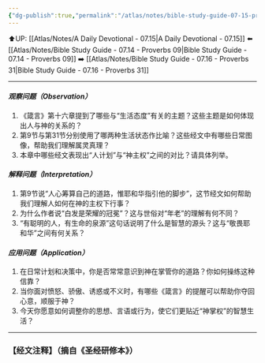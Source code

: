 ```yaml
---
{"dg-publish":true,"permalink":"/atlas/notes/bible-study-guide-07-15-proverbs-16/"}
---
```


⬆️UP: [[Atlas/Notes/A Daily Devotional - 07.15\|A Daily Devotional - 07.15]]
⬅️ [[Atlas/Notes/Bible Study Guide - 07.14 - Proverbs 09\|Bible Study Guide - 07.14 - Proverbs 09]]
➡️ [[Atlas/Notes/Bible Study Guide - 07.16 - Proverbs 31\|Bible Study Guide - 07.16 - Proverbs 31]] 

---

#### *观察问题（Observation）*

1. 《箴言》第十六章提到了哪些与“生活态度”有关的主题？这些主题是如何体现出人与神的关系的？
2. 第9节与第31节分别使用了哪两种生活状态作比喻？这些经文中有哪些日常图像，帮助我们理解属灵真理？
3. 本章中哪些经文表现出“人计划”与“神主权”之间的对比？请具体列举。

#### *解释问题（Interpretation）*

1. 第9节说“人心筹算自己的道路，惟耶和华指引他的脚步”，这节经文如何帮助我们理解人如何在神的主权下行事？
2. 为什么作者说“白发是荣耀的冠冕”？这与世俗对“年老”的理解有何不同？
3. “有聪明的人，有生命的泉源”这句话说明了什么是智慧的源头？这与“敬畏耶和华”之间有何关系？

#### *应用问题（Application）*

1. 在日常计划和决策中，你是否常常意识到神在掌管你的道路？你如何操练这种信靠？
2. 当你面对愤怒、骄傲、诱惑或不义时，有哪些《箴言》的提醒可以帮助你夺回心意，顺服于神？
3. 今天你愿意如何调整你的思想、言语或行为，使它们更贴近“神掌权”的智慧生活？


---
### 【经文注释】（摘自《圣经研修本》）

